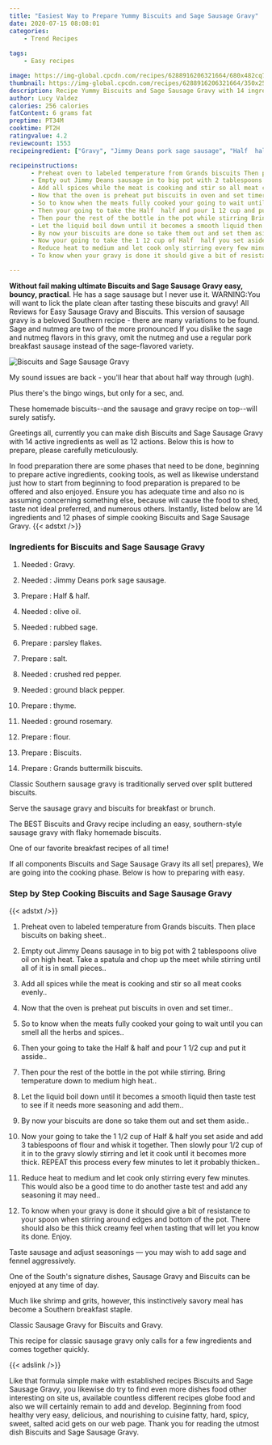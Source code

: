 ```yaml
---
title: "Easiest Way to Prepare Yummy Biscuits and Sage Sausage Gravy"
date: 2020-07-15 08:08:01
categories:
    - Trend Recipes
    
tags:
    - Easy recipes

image: https://img-global.cpcdn.com/recipes/6288916206321664/680x482cq70/biscuits-and-sage-sausage-gravy-recipe-main-photo.jpg
thumbnail: https://img-global.cpcdn.com/recipes/6288916206321664/350x250cq70/biscuits-and-sage-sausage-gravy-recipe-main-photo.jpg
description: Recipe Yummy Biscuits and Sage Sausage Gravy with 14 ingredients and 12 stages of easy cooking.
author: Lucy Valdez
calories: 256 calories
fatContent: 6 grams fat
preptime: PT34M
cooktime: PT2H
ratingvalue: 4.2
reviewcount: 1553
recipeingredient: ["Gravy", "Jimmy Deans pork sage sausage", "Half  half", "olive oil", "rubbed sage", "parsley flakes", "salt", "crushed red pepper", "ground black pepper", "thyme", "ground rosemary", "flour", "Biscuits", "Grands buttermilk biscuits"]

recipeinstructions: 
      - Preheat oven to labeled temperature from Grands biscuits Then place biscuits on baking sheet 
      - Empty out Jimmy Deans sausage in to big pot with 2 tablespoons olive oil on high heat  Take a spatula and chop up the meet while stirring until all of it is in small pieces 
      - Add all spices while the meat is cooking and stir so all meat cooks evenly 
      - Now that the oven is preheat put biscuits in oven and set timer 
      - So to know when the meats fully cooked your going to wait until you can smell all the herbs and spices 
      - Then your going to take the Half  half and pour 1 12 cup and put it asside 
      - Then pour the rest of the bottle in the pot while stirring Bring temperature down to medium high heat 
      - Let the liquid boil down until it becomes a smooth liquid then taste test to see if it needs more seasoning and add them 
      - By now your biscuits are done so take them out and set them aside 
      - Now your going to take the 1 12 cup of Half  half you set aside and add 3 tablespoons of flour and whisk it together  Then slowly pour 12 cup of it in to the gravy slowly stirring and let it cook until it becomes more thick REPEAT this process every few minutes to let it probably thicken 
      - Reduce heat to medium and let cook only stirring every few minutes  This would also be a good time to do another taste test and add any seasoning it may need 
      - To know when your gravy is done it should give a bit of resistance to your spoon when stirring around edges and bottom of the pot There should also be this thick creamy feel when tasting that will let you know its done  Enjoy

---
```




**Without fail making ultimate Biscuits and Sage Sausage Gravy easy, bouncy, practical**. He has a sage sausage but I never use it. WARNING:You will want to lick the plate clean after tasting these biscuits and gravy! All Reviews for Easy Sausage Gravy and Biscuits. This version of sausage gravy is a beloved Southern recipe - there are many variations to be found. Sage and nutmeg are two of the more pronounced If you dislike the sage and nutmeg flavors in this gravy, omit the nutmeg and use a regular pork breakfast sausage instead of the sage-flavored variety.


![Biscuits and Sage Sausage Gravy](https://img-global.cpcdn.com/recipes/6288916206321664/680x482cq70/biscuits-and-sage-sausage-gravy-recipe-main-photo.jpg "Biscuits and Sage Sausage Gravy")



My sound issues are back - you&#39;ll hear that about half way through (ugh).

Plus there&#39;s the bingo wings, but only for a sec, and.

These homemade biscuits--and the sausage and gravy recipe on top--will surely satisfy.


Greetings all, currently you can make dish Biscuits and Sage Sausage Gravy with 14 active ingredients as well as 12 actions. Below this is how to prepare, please carefully meticulously.

In food preparation there are some phases that need to be done, beginning to prepare active ingredients, cooking tools, as well as likewise understand just how to start from beginning to food preparation is prepared to be offered and also enjoyed. Ensure you has adequate time and also no is assuming concerning something else, because will cause the food to shed, taste not ideal preferred, and numerous others. Instantly, listed below are 14 ingredients and 12 phases of simple cooking Biscuits and Sage Sausage Gravy.
{{< adstxt />}}

### Ingredients for Biscuits and Sage Sausage Gravy


1. Needed  : Gravy.

1. Needed  : Jimmy Deans pork sage sausage.

1. Prepare  : Half &amp; half.

1. Needed  : olive oil.

1. Needed  : rubbed sage.

1. Prepare  : parsley flakes.

1. Prepare  : salt.

1. Needed  : crushed red pepper.

1. Needed  : ground black pepper.

1. Prepare  : thyme.

1. Needed  : ground rosemary.

1. Prepare  : flour.

1. Prepare  : Biscuits.

1. Prepare  : Grands buttermilk biscuits.


Classic Southern sausage gravy is traditionally served over split buttered biscuits.

Serve the sausage gravy and biscuits for breakfast or brunch.

The BEST Biscuits and Gravy recipe including an easy, southern-style sausage gravy with flaky homemade biscuits.

One of our favorite breakfast recipes of all time!


If all components Biscuits and Sage Sausage Gravy its all set| prepares}, We are going into the cooking phase. Below is how to preparing with easy.

### Step by Step Cooking Biscuits and Sage Sausage Gravy

{{< adstxt />}}


1. Preheat oven to labeled temperature from Grands biscuits. Then place biscuits on baking sheet..



1. Empty out Jimmy Deans sausage in to big pot with 2 tablespoons olive oil on high heat.  Take a spatula and chop up the meet while stirring until all of it is in small pieces..



1. Add all spices while the meat is cooking and stir so all meat cooks evenly..



1. Now that the oven is preheat put biscuits in oven and set timer..



1. So to know when the meats fully cooked your going to wait until you can smell all the herbs and spices..



1. Then your going to take the Half &amp; half and pour 1 1/2 cup and put it asside..



1. Then pour the rest of the bottle in the pot while stirring. Bring temperature down to medium high heat..



1. Let the liquid boil down until it becomes a smooth liquid then taste test to see if it needs more seasoning and add them..



1. By now your biscuits are done so take them out and set them aside..



1. Now your going to take the 1 1/2 cup of Half &amp; half you set aside and add 3 tablespoons of flour and whisk it together.  Then slowly pour 1/2 cup of it in to the gravy slowly stirring and let it cook until it becomes more thick. REPEAT this process every few minutes to let it probably thicken..



1. Reduce heat to medium and let cook only stirring every few minutes.  This would also be a good time to do another taste test and add any seasoning it may need..



1. To know when your gravy is done it should give a bit of resistance to your spoon when stirring around edges and bottom of the pot. There should also be this thick creamy feel when tasting that will let you know its done.  Enjoy.




Taste sausage and adjust seasonings — you may wish to add sage and fennel aggressively.

One of the South&#39;s signature dishes, Sausage Gravy and Biscuits can be enjoyed at any time of day.

Much like shrimp and grits, however, this instinctively savory meal has become a Southern breakfast staple.

Classic Sausage Gravy for Biscuits and Gravy.

This recipe for classic sausage gravy only calls for a few ingredients and comes together quickly.


{{< adslink />}}

Like that formula simple make with established recipes Biscuits and Sage Sausage Gravy, you likewise do try to find even more dishes food other interesting on site us, available countless different recipes globe food and also we will certainly remain to add and develop. Beginning from food healthy very easy, delicious, and nourishing to cuisine fatty, hard, spicy, sweet, salted acid gets on our web page. Thank you for reading the utmost dish Biscuits and Sage Sausage Gravy.
